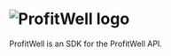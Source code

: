 # ![ProfitWell logo](https://www.profitwell.com/hubfs/pw_website_2019/images/logo.svg)

ProfitWell is an SDK for the ProfitWell API.